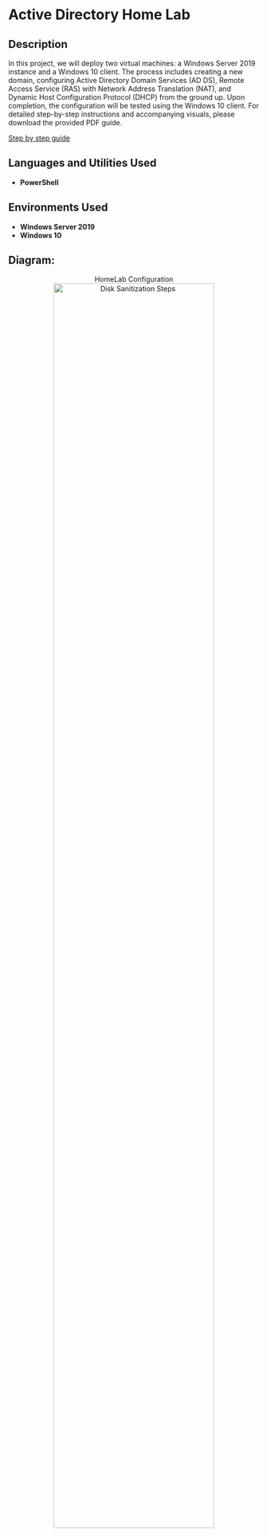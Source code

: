 <h1>Active Directory Home Lab</h1>

<h2>Description</h2>
In this project, we will deploy two virtual machines: a Windows Server 2019 instance and a Windows 10 client. The process includes creating a new domain, configuring Active Directory Domain Services (AD DS), Remote Access Service (RAS) with Network Address Translation (NAT), and Dynamic Host Configuration Protocol (DHCP) from the ground up. Upon completion, the configuration will be tested using the Windows 10 client. For detailed step-by-step instructions and accompanying visuals, please download the provided PDF guide.
<br />

[Step by step guide](https://github.com/jesus-alex-alvarado/ActiveDirectoryLab/blob/main/Home%20Lab%20Active%20Directory%20Setup%20using%20VirtualBox.pdf)

<h2>Languages and Utilities Used</h2>

- <b>PowerShell</b> 

<h2>Environments Used </h2>

- <b>Windows Server 2019</b>
- <b>Windows 10</b>

<h2>Diagram:</h2>

<p align="center">
HomeLab Configuration <br/>
<img src="https://imgur.com/BMh6bvI.png" height="80%" width="80%" alt="Disk Sanitization Steps"/>
<br />
</p>

<!--
 ```diff
- text in red
+ text in green
! text in orange
# text in gray
@@ text in purple (and bold)@@
```
--!>
